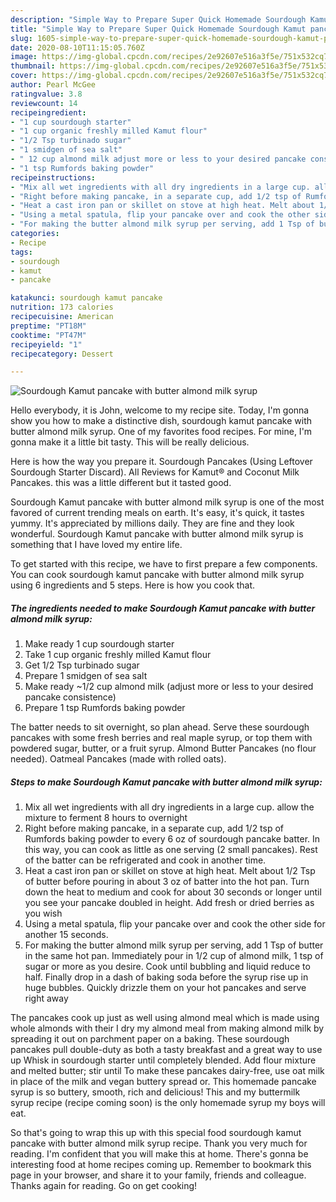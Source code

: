 ```yaml
---
description: "Simple Way to Prepare Super Quick Homemade Sourdough Kamut pancake with butter almond milk syrup"
title: "Simple Way to Prepare Super Quick Homemade Sourdough Kamut pancake with butter almond milk syrup"
slug: 1605-simple-way-to-prepare-super-quick-homemade-sourdough-kamut-pancake-with-butter-almond-milk-syrup
date: 2020-08-10T11:15:05.760Z
image: https://img-global.cpcdn.com/recipes/2e92607e516a3f5e/751x532cq70/sourdough-kamut-pancake-with-butter-almond-milk-syrup-recipe-main-photo.jpg
thumbnail: https://img-global.cpcdn.com/recipes/2e92607e516a3f5e/751x532cq70/sourdough-kamut-pancake-with-butter-almond-milk-syrup-recipe-main-photo.jpg
cover: https://img-global.cpcdn.com/recipes/2e92607e516a3f5e/751x532cq70/sourdough-kamut-pancake-with-butter-almond-milk-syrup-recipe-main-photo.jpg
author: Pearl McGee
ratingvalue: 3.8
reviewcount: 14
recipeingredient:
- "1 cup sourdough starter"
- "1 cup organic freshly milled Kamut flour"
- "1/2 Tsp turbinado sugar"
- "1 smidgen of sea salt"
- " 12 cup almond milk adjust more or less to your desired pancake consistence"
- "1 tsp Rumfords baking powder"
recipeinstructions:
- "Mix all wet ingredients with all dry ingredients in a large cup. allow the mixture to ferment 8 hours to overnight"
- "Right before making pancake, in a separate cup, add 1/2 tsp of Rumfords baking powder to every 6 oz of sourdough pancake batter. In this way, you can cook as little as one serving (2 small pancakes). Rest of the batter can be refrigerated and cook in another time."
- "Heat a cast iron pan or skillet on stove at high heat. Melt about 1/2 Tsp of butter before pouring in about 3 oz of batter into the hot pan. Turn down the heat to medium and cook for about 30 seconds or longer until you see your pancake doubled in height. Add fresh or dried berries as you wish"
- "Using a metal spatula, flip your pancake over and cook the other side for another 15 seconds."
- "For making the butter almond milk syrup per serving, add 1 Tsp of butter in the same hot pan. Immediately pour in 1/2 cup of almond milk, 1 tsp of sugar or more as you desire. Cook until bubbling and liquid reduce to half. Finally drop in a dash of baking soda before the syrup rise up in huge bubbles. Quickly drizzle them on your hot pancakes and serve right away"
categories:
- Recipe
tags:
- sourdough
- kamut
- pancake

katakunci: sourdough kamut pancake 
nutrition: 173 calories
recipecuisine: American
preptime: "PT18M"
cooktime: "PT47M"
recipeyield: "1"
recipecategory: Dessert

---
```



![Sourdough Kamut pancake with butter almond milk syrup](https://img-global.cpcdn.com/recipes/2e92607e516a3f5e/751x532cq70/sourdough-kamut-pancake-with-butter-almond-milk-syrup-recipe-main-photo.jpg)

Hello everybody, it is John, welcome to my recipe site. Today, I'm gonna show you how to make a distinctive dish, sourdough kamut pancake with butter almond milk syrup. One of my favorites food recipes. For mine, I'm gonna make it a little bit tasty. This will be really delicious.

Here is how the way you prepare it. Sourdough Pancakes (Using Leftover Sourdough Starter Discard). All Reviews for Kamut® and Coconut Milk Pancakes. this was a little different but it tasted good.

Sourdough Kamut pancake with butter almond milk syrup is one of the most favored of current trending meals on earth. It's easy, it's quick, it tastes yummy. It's appreciated by millions daily. They are fine and they look wonderful. Sourdough Kamut pancake with butter almond milk syrup is something that I have loved my entire life.


To get started with this recipe, we have to first prepare a few components. You can cook sourdough kamut pancake with butter almond milk syrup using 6 ingredients and 5 steps. Here is how you cook that.

<!--inarticleads1-->

##### The ingredients needed to make Sourdough Kamut pancake with butter almond milk syrup:

1. Make ready 1 cup sourdough starter
1. Take 1 cup organic freshly milled Kamut flour
1. Get 1/2 Tsp turbinado sugar
1. Prepare 1 smidgen of sea salt
1. Make ready  ~1/2 cup almond milk (adjust more or less to your desired pancake consistence)
1. Prepare 1 tsp Rumfords baking powder


The batter needs to sit overnight, so plan ahead. Serve these sourdough pancakes with some fresh berries and real maple syrup, or top them with powdered sugar, butter, or a fruit syrup. Almond Butter Pancakes (no flour needed). Oatmeal Pancakes (made with rolled oats). 

<!--inarticleads2-->

##### Steps to make Sourdough Kamut pancake with butter almond milk syrup:

1. Mix all wet ingredients with all dry ingredients in a large cup. allow the mixture to ferment 8 hours to overnight
1. Right before making pancake, in a separate cup, add 1/2 tsp of Rumfords baking powder to every 6 oz of sourdough pancake batter. In this way, you can cook as little as one serving (2 small pancakes). Rest of the batter can be refrigerated and cook in another time.
1. Heat a cast iron pan or skillet on stove at high heat. Melt about 1/2 Tsp of butter before pouring in about 3 oz of batter into the hot pan. Turn down the heat to medium and cook for about 30 seconds or longer until you see your pancake doubled in height. Add fresh or dried berries as you wish
1. Using a metal spatula, flip your pancake over and cook the other side for another 15 seconds.
1. For making the butter almond milk syrup per serving, add 1 Tsp of butter in the same hot pan. Immediately pour in 1/2 cup of almond milk, 1 tsp of sugar or more as you desire. Cook until bubbling and liquid reduce to half. Finally drop in a dash of baking soda before the syrup rise up in huge bubbles. Quickly drizzle them on your hot pancakes and serve right away


The pancakes cook up just as well using almond meal which is made using whole almonds with their I dry my almond meal from making almond milk by spreading it out on parchment paper on a baking. These sourdough pancakes pull double-duty as both a tasty breakfast and a great way to use up Whisk in sourdough starter until completely blended. Add flour mixture and melted butter; stir until To make these pancakes dairy-free, use oat milk in place of the milk and vegan buttery spread or. This homemade pancake syrup is so buttery, smooth, rich and delicious! This and my buttermilk syrup recipe (recipe coming soon) is the only homemade syrup my boys will eat. 

So that's going to wrap this up with this special food sourdough kamut pancake with butter almond milk syrup recipe. Thank you very much for reading. I'm confident that you will make this at home. There's gonna be interesting food at home recipes coming up. Remember to bookmark this page in your browser, and share it to your family, friends and colleague. Thanks again for reading. Go on get cooking!
